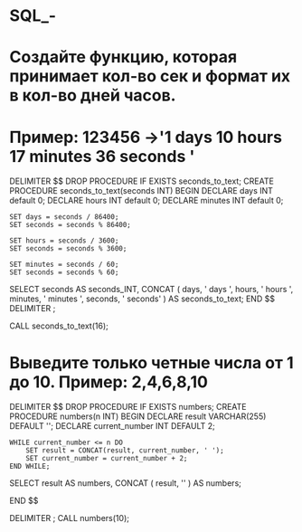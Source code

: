 # SQL_-
# Создайте функцию, которая принимает кол-во сек и формат их в кол-во дней часов.
# Пример: 123456 ->'1 days 10 hours 17 minutes 36 seconds '

DELIMITER $$
DROP PROCEDURE IF EXISTS seconds_to_text;
CREATE PROCEDURE seconds_to_text(seconds INT)
BEGIN
    DECLARE days INT default 0;
    DECLARE hours INT default 0;
    DECLARE minutes INT default 0;

    SET days = seconds / 86400;
    SET seconds = seconds % 86400;
  
    SET hours = seconds / 3600;
    SET seconds = seconds % 3600;

    SET minutes = seconds / 60;
    SET seconds = seconds % 60;

SELECT seconds AS seconds_INT, CONCAT 
(
  days, ' days ',
  hours, ' hours ',
  minutes, ' minutes ',
  seconds, ' seconds'
) AS seconds_to_text;
END $$
DELIMITER ;

CALL seconds_to_text(16);

# Выведите только четные числа от 1 до 10. Пример: 2,4,6,8,10

DELIMITER $$
DROP PROCEDURE IF EXISTS numbers;
CREATE PROCEDURE numbers(n INT)
BEGIN
    DECLARE result VARCHAR(255) DEFAULT '';
    DECLARE current_number INT DEFAULT 2;

    WHILE current_number <= n DO
        SET result = CONCAT(result, current_number, ' ');
        SET current_number = current_number + 2;
    END WHILE;
SELECT result AS numbers, CONCAT 
(
  result, ''
) AS numbers;    

END $$

DELIMITER ;
CALL numbers(10);
